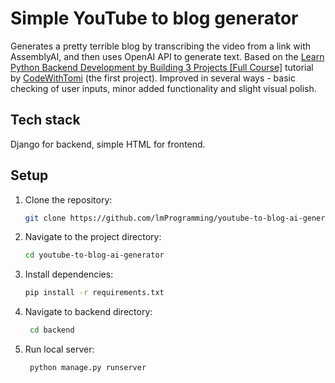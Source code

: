 # Simple YouTube to blog generator
Generates a pretty terrible blog by transcribing the video from a link with AssemblyAI, and then uses OpenAI API to generate text.
Based on the [Learn Python Backend Development by Building 3 Projects \[Full Course\]](https://www.youtube.com/watch?v=ftKiHCDVwfA&t=10088s) tutorial by [CodeWithTomi](https://www.youtube.com/c/CodeWithTomi) (the first project).
Improved in several ways - basic checking of user inputs, minor added functionality and slight visual polish.

## Tech stack
Django for backend, simple HTML for frontend.

## Setup
1. Clone the repository:
    ```sh
    git clone https://github.com/lmProgramming/youtube-to-blog-ai-generator
    ```
2. Navigate to the project directory:
    ```sh
    cd youtube-to-blog-ai-generator
    ```
3. Install dependencies:
    ```sh
    pip install -r requirements.txt
    ```
4. Navigate to backend directory:
   ```sh
    cd backend
    ```
5. Run local server:
   ```sh
    python manage.py runserver
    ```
